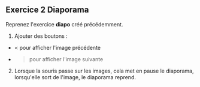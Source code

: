 ## Exercice 2 Diaporama

Reprenez l'exercice **diapo** créé précédemment.

1. Ajouter des boutons :

- < pour afficher l'image précédente
- > pour afficher l'image suivante

2. Lorsque la souris passe sur les images, cela met en pause le diaporama, lorsqu'elle sort de l'image, le diaporama reprend.
